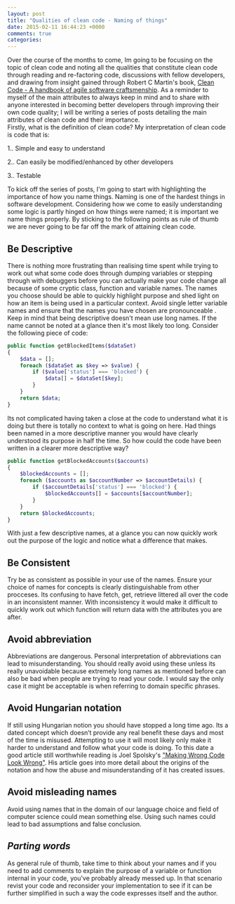 ```yaml
---
layout: post
title: "Qualities of clean code - Naming of things"
date: 2015-02-11 16:44:23 +0000
comments: true
categories: 
---
```


Over the course of the months to come, Im going to be focusing on the topic of clean code and noting all the qualities that constitute clean code through reading and re-factoring code, discussions with fellow developers, and drawing from insight gained through Robert C Martin's book, [Clean Code - A handbook of agile software craftsmenship](http://www.amazon.co.uk/Clean-Code-Handbook-Software-Craftsmanship/dp/0132350882).
As a reminder to myself of the main attributes to always keep in mind and to share with anyone interested in becoming better developers through improving their own code quality; I will be writing a series of posts detailing the main attributes of clean code and their importance.  
Firstly, what is the definition of clean code? My interpretation of clean code is code that is:

   1.. Simple and easy to understand

   2.. Can easily be modified/enhanced by other developers

   3.. Testable

To kick off the series of posts, I'm going to start with highlighting the importance of how you name things.
Naming is one of the hardest things in software development. Considering how we come to easily understanding some logic is partly hinged on how things were named; it is important we name things properly. By sticking to the following points as rule of thumb we are never going to be far off the mark of attaining clean code.

## Be Descriptive
There is nothing more frustrating than realising time spent while trying to work out what some code does through dumping variables or stepping through with debuggers before you can actually make your code change all because of some cryptic class, function and variable names. The names you choose should be able to quickly highlight purpose and shed light on how an item is being used in a particular context. Avoid single letter variable names and ensure that the names you have chosen are pronounceable . Keep in mind that being descriptive doesn't mean use long names. If the name cannot be noted at a glance then it's most likely too long. 
Consider the following piece of code:

``` php
public function getBlockedItems($dataSet)
{
    $data = [];
    foreach ($dataSet as $key => $value) {
        if ($value['status'] === 'blocked') {
            $data[] = $dataSet[$key];
        }
    }
    return $data;
}
```

Its not complicated having taken a close at the code to understand what it is doing but there is totally no context to what is going on here. Had things been named in a more descriptive manner you would have clearly understood its purpose in half the time. So how could the code have been written in a clearer more descriptive way?

``` php
public function getBlockedAccounts($accounts)
{
    $blockedAccounts = [];
    foreach ($accounts as $accountNumber => $accountDetails) {
        if ($accountDetails['status'] === 'blocked') {
            $blockedAccounts[] = $accounts[$accountNumber];
        }
    }
    return $blockedAccounts;
}
```

With just a few descriptive names, at a glance you can now quickly work out the purpose of the logic and notice what a difference that makes.

## Be Consistent
Try be as consistent as possible in your use of the names. Ensure your choice of names for concepts is clearly distinguishable from other procceses.
Its confusing to have fetch, get, retrieve littered all over the code in an inconsistent manner. With inconsistency it would make it difficult to quickly work out which function will return data with the attributes you are after.

## Avoid abbreviation
Abbreviations are dangerous. Personal interpretation of abbreviations can lead to misunderstanding. You should really avoid using these unless its really unavoidable because extremely long names as mentioned before can also be bad when people are trying to read your code. I would say the only case it might be acceptable is when referring to domain specific phrases.

## Avoid Hungarian notation
If still using Hungarian notion you should have stopped a long time ago. Its a dated concept which doesn’t provide any real benefit these days and most of the time is misused. Attempting to use it will most likely only make it harder to understand and follow what your code is doing. 
To this date a good article still worthwhile reading is Joel Spolsky's ["Making Wrong Code Look Wrong"](http://www.joelonsoftware.com/articles/Wrong.html). His article goes into more detail about the origins of the notation and how the abuse and misunderstanding of it has created issues.

## Avoid misleading names
Avoid using names that in the domain of our language choice and field of computer science could mean something else. Using such names could lead to bad assumptions and false conclusion.

## *Parting words*
As general rule of thumb, take time to think about your names and if you need to add comments to explain the purpose of a variable or function internal in your code, you've probably already messed up. In that scenario revist your code and reconsider your implementation to see if it can be further simplified in such a way the code expresses itself and the author.